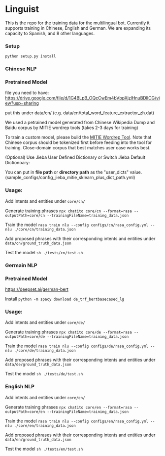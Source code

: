# Linguist
This is the repo for the training data for the multilingual bot.
Currently it supports training in Chinese, English and German. We are expanding its capacity to Spanish, and 8 other languages.

### Setup
`python setup.py install`





### Chinese NLP
### Pretrained Model
file you need to have: https://drive.google.com/file/d/1G4BLpB_OQcCwEm4bVbpXjzlHnuBDlICG/view?usp=sharing

put this under data/cn/ (e.g. data/cn/total_word_feature_extractor_zh.dat)

We used a petrained model generated from Chinese Wikipedia Dump and Baidu corpus by MITIE wordrep tools (takes 2-3 days for training)

To train a custom model, please build the [MITIE Wordrep Tool](https://github.com/mit-nlp/MITIE/tree/master/tools/wordrep). Note that Chinese corpus should be tokenized first before feeding into the tool for training. Close-domain corpus that best matches user case works best.

(Optional) Use Jieba User Defined Dictionary or Switch Jieba Default Dictionoary:

You can put in **file path** or **directory path** as the "user_dicts" value. (sample_configs/config_jieba_mitie_sklearn_plus_dict_path.yml)


### Usage:

Add intents and entities under `core/cn/`

Generate training phrases `npx chatito core/cn --format=rasa --outputPath=core/cn --trainingFileName=training_data.json`

Train the model `rasa train nlu --config configs/cn/rasa_config.yml --nlu ./core/cn/training_data.json`

Add proposed phrases with their corresponding intents and entities under `data/cn/ground_truth_data.json`

Test the model `sh ./tests/cn/test.sh`






### Germain NLP
### Pretrained Model
https://deepset.ai/german-bert

Install `python -m spacy download de_trf_bertbasecased_lg`

### Usage:

Add intents and entities under `core/de/`

Generate training phrases `npx chatito core/de --format=rasa --outputPath=core/de --trainingFileName=training_data.json`

Train the model `rasa train nlu --config configs/de/rasa_config.yml --nlu ./core/de/training_data.json`

Add proposed phrases with their corresponding intents and entities under `data/de/ground_truth_data.json`

Test the model `sh ./tests/de/test.sh`







### English NLP

Add intents and entities under `core/en/`

Generate training phrases `npx chatito core/en --format=rasa --outputPath=core/en --trainingFileName=training_data.json`

Train the model `rasa train nlu --config configs/en/rasa_config.yml --nlu ./core/en/training_data.json`

Add proposed phrases with their corresponding intents and entities under `data/en/ground_truth_data.json`

Test the model `sh ./tests/en/test.sh`


